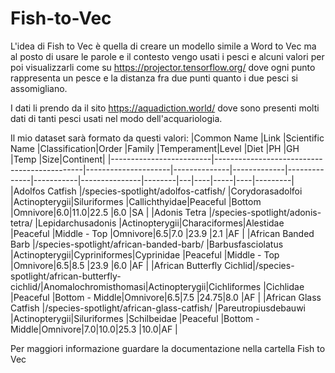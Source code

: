 # Fish-to-Vec
L'idea di Fish to Vec è quella di creare un modello simile a Word to Vec ma al posto di usare le parole e il contesto vengo usati i pesci e alcuni valori per poi visualizzarli come su https://projector.tensorflow.org/ dove ogni punto rappresenta un pesce e la distanza fra due punti quanto i due pesci si assomigliano.

I dati li prendo da il sito https://aquadiction.world/ dove sono presenti molti dati di tanti pesci usati nel modo dell'acquariologia.

Il mio dataset sarà formato da questi valori:
|Common Name              |Link                                         |Scientific Name      |Classification|Order        |Family        |Temperament|Level          |Diet    |PH |GH  |Temp |Size|Continent|
|-------------------------|---------------------------------------------|---------------------|--------------|-------------|--------------|-----------|---------------|--------|---|----|-----|----|---------|
|Adolfos Catfish          |/species-spotlight/adolfos-catfish/          |Corydorasadolfoi     |Actinopterygii|Siluriformes |Callichthyidae|Peaceful   |Bottom         |Omnivore|6.0|11.0|22.5 |6.0 |SA       |
|Adonis Tetra             |/species-spotlight/adonis-tetra/             |Lepidarchusadonis    |Actinopterygii|Characiformes|Alestidae     |Peaceful   |Middle - Top   |Omnivore|6.5|7.0 |23.9 |2.1 |AF       |
|African Banded Barb      |/species-spotlight/african-banded-barb/      |Barbusfasciolatus    |Actinopterygii|Cypriniformes|Cyprinidae    |Peaceful   |Middle - Top   |Omnivore|6.5|8.5 |23.9 |6.0 |AF       |
|African Butterfly Cichlid|/species-spotlight/african-butterfly-cichlid/|Anomalochromisthomasi|Actinopterygii|Cichliformes |Cichlidae     |Peaceful   |Bottom - Middle|Omnivore|6.5|7.5 |24.75|8.0 |AF       |
|African Glass Catfish    |/species-spotlight/african-glass-catfish/    |Pareutropiusdebauwi  |Actinopterygii|Siluriformes |Schilbeidae   |Peaceful   |Bottom - Middle|Omnivore|7.0|10.0|25.3 |10.0|AF       |

Per maggiori informazione guardare la documentazione nella cartella Fish to Vec